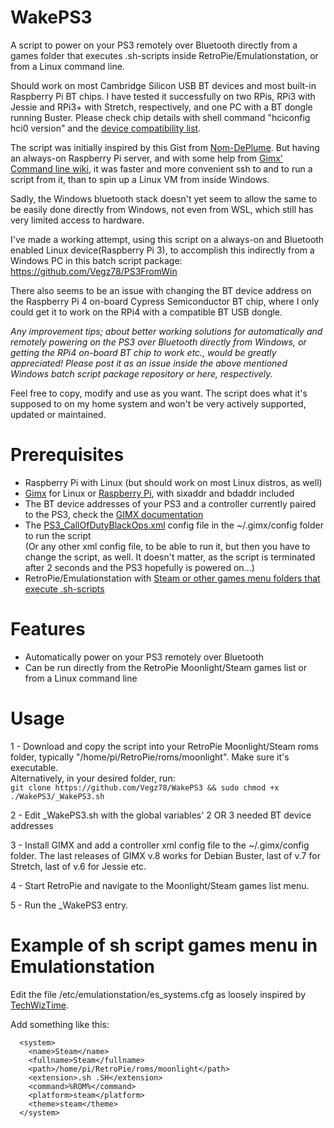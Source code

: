 # WakePS3
A script to power on your PS3 remotely over Bluetooth directly from a games folder that executes .sh-scripts inside RetroPie/Emulationstation, or from a Linux command line.

Should work on most Cambridge Silicon USB BT devices and most built-in Raspberry Pi BT chips. I have tested it successfully on two RPis, RPi3 with Jessie and RPi3+ with Stretch, respectively, and one PC with a BT dongle running Buster. Please check chip details with shell command "hciconfig hci0 version" and the [device compatibility list](https://gimx.fr/wiki/index.php?title=Bluetooth_dongle). 

The script was initially inspired by this Gist from [Nom-DePlume](https://gist.github.com/Nom-DePlume/a2a5433d0913107c1526a0b61b501792). But having an always-on Raspberry Pi server, and with some help from [Gimx' Command line wiki](https://gimx.fr/wiki/index.php?title=Command_line), it was faster and more convenient ssh to and to run a script from it, than to spin up a Linux VM from inside Windows.

Sadly, the Windows bluetooth stack doesn't yet seem to allow the same to be easily done directly from Windows, not even from WSL, which still has very limited access to hardware. 

I've made a working attempt, using this script on a always-on and Bluetooth enabled Linux device(Raspberry Pi 3), to accomplish this indirectly from a Windows PC in this batch script package: https://github.com/Vegz78/PS3FromWin

There also seems to be an issue with changing the BT device address on the Raspberry Pi 4 on-board Cypress Semiconductor BT chip, where I only could get it to work on the RPi4 with a compatible BT USB dongle.

*Any improvement tips; about better working solutions for automatically and remotely powering on the PS3 over Bluetooth directly from Windows, or getting the RPi4 on-board BT chip to work etc., would be greatly appreciated! Please post it as an issue inside the above mentioned Windows batch script package repository or here, respectively.*

Feel free to copy, modify and use as you want. The script does what it's supposed to on my home system and won't be very actively supported, updated or maintained.

# Prerequisites
- Raspberry Pi with Linux (but should work on most Linux distros, as well)
- [Gimx](https://github.com/matlo/GIMX/releases/) for Linux or [Raspberry Pi](https://gimx.fr/wiki/index.php?title=RPi), with sixaddr and bdaddr included
- The BT device addresses of your PS3 and a controller currently paired to the PS3, check the [GIMX documentation](https://gimx.fr/wiki/index.php?title=Guide&platform=ps3&connectiontype=BT&ostype=linux&device=Pad)
- The [PS3_CallOfDutyBlackOps.xml](https://github.com/matlo/GIMX-configurations/blob/master/Linux/PS3_CallOfDutyBlackOps.xml) config file in the ~/.gimx/config folder to run the script
<br>(Or any other xml config file, to be able to run it, but then you have to change the script, as well. It doesn't matter, as the script is terminated after 2 seconds and the PS3 hopefully is powered on...)
- RetroPie/Emulationstation with [Steam or other games menu folders that execute .sh-scripts](#Example-of-sh-script-games-menu-in-Emulationstation)

# Features
- Automatically power on your PS3 remotely over Bluetooth
- Can be run directly from the RetroPie Moonlight/Steam games list or from a Linux command line

# Usage

1 - Download and copy the script into your RetroPie Moonlight/Steam roms folder, typically "/home/pi/RetroPie/roms/moonlight". Make sure it's executable. <br>
    Alternatively, in your desired folder, run:<BR>
    ```git clone https://github.com/Vegz78/WakePS3 && sudo chmod +x ./WakePS3/_WakePS3.sh```

2 - Edit _WakePS3.sh with the global variables' 2 OR 3 needed BT device addresses

3 - Install GIMX and add a controller xml config file to the ~/.gimx/config folder. The last releases of GIMX v.8 works for Debian Buster, last of v.7 for Stretch, last of v.6 for Jessie etc.

4 - Start RetroPie and navigate to the Moonlight/Steam games list menu.

5 - Run the _WakePS3 entry.

# Example of sh script games menu in Emulationstation
Edit the file /etc/emulationstation/es_systems.cfg as loosely inspired by [TechWizTime](https://github.com/TechWizTime/moonlight-retropie).

Add something like this:
```
  <system>
    <name>Steam</name>
    <fullname>Steam</fullname>
    <path>/home/pi/RetroPie/roms/moonlight</path>
    <extension>.sh .SH</extension>
    <command>%ROM%</command>
    <platform>steam</platform>
    <theme>steam</theme>
  </system>
```
